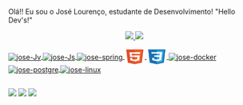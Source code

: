 Olá!! Eu sou o José Lourenço, estudante de Desenvolvimento! "Hello Dev's!"

<div align="center">
  <a href="https://github.com/JoseLourencoCosta">
  <img height="180em" src="https://github-readme-stats.vercel.app/api?username=JoseLourencoCosta&show_icons=true&theme=dark&include_all_commits=true&count_private=true"/>
  <img height="180em" src="https://github-readme-stats.vercel.app/api/top-langs/?username=JoseLourencoCosta&layout=compact&langs_count=7&theme=dark"/>
</div>
  
  <div style="display: inline_block"><br>
  <img align="center" alt="jose-Jv" height="30" width="40" src="https://cdn.jsdelivr.net/gh/devicons/devicon/icons/java/java-original.svg">
  <img align="center" alt="jose-Js" height="30" width="40" src="https://cdn.jsdelivr.net/gh/devicons/devicon/icons/javascript/javascript-plain.svg">
  <img align="center" alt="jose-spring" height="30" width="40" src="https://cdn.jsdelivr.net/gh/devicons/devicon/icons/spring/spring-original.svg">
  <img align="center" alt="jose-HTML" height="30" width="40" src="https://raw.githubusercontent.com/devicons/devicon/master/icons/html5/html5-original.svg">
  <img align="center" alt="jose-CSS" height="30" width="40" src="https://raw.githubusercontent.com/devicons/devicon/master/icons/css3/css3-original.svg">
  <img align="center" alt="jose-docker" height="30" width="40" src="https://cdn.jsdelivr.net/gh/devicons/devicon/icons/docker/docker-plain.svg">
  <img align="center" alt="jose-postgre" height="30" width="40" src="https://cdn.jsdelivr.net/gh/devicons/devicon/icons/postgresql/postgresql-original.svg">
  <img align="center" alt="jose-linux" height="30" width="40" src="https://cdn.jsdelivr.net/gh/devicons/devicon/icons/linux/linux-original.svg">
    
</div>
  
  ##
  
  <div> 
  
  <a href="https://instagram.com/jose_lourenco_personal" target="_blank"><img src="https://img.shields.io/badge/-Instagram-%23E4405F?style=for-the-badge&logo=instagram&logoColor=white" target="_blank"></a> 
  <a href = "mailto:joselourenco.ef@gmail.com"><img src="https://img.shields.io/badge/-Gmail-%23333?style=for-the-badge&logo=gmail&logoColor=white" target="_blank"></a>
  <a href="https://www.linkedin.com/in/joselourencocostadasilva" target="_blank"><img src="https://img.shields.io/badge/-LinkedIn-%230077B5?style=for-the-badge&logo=linkedin&logoColor=white" target="_blank"></a> 
 
</div>
